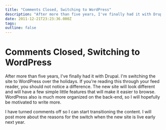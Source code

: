 ```yaml
---
title: "Comments Closed, Switching to WordPress"
description: "After more than five years, I've finally had it with Drupal. I'm switching the site to WordPress over the holidays. If you're reading this through your feed reader, you should not notice a difference. The new site will look different and will have a few simple little features that will make it easier to browse. WordPress also is much more organized on the back-end, so I will hopefully be motivated to write more."
date: 2011-12-21T23:23:36.000Z
tags: 
outline: false
---
```


# Comments Closed, Switching to WordPress

After more than five years, I've finally had it with Drupal. I'm switching the site to WordPress over the holidays. If you're reading this through your feed reader, you should not notice a difference. The new site will look different and will have a few simple little features that will make it easier to browse. WordPress also is much more organized on the back-end, so I will hopefully be motivated to write more.

I have turned comments off so I can start transitioning the content. I will post more about the reasons for the switch when the new site is live early next year.


